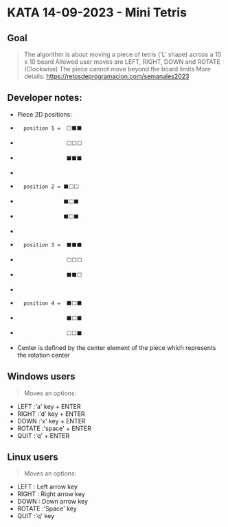 # KATA 14-09-2023 - Mini Tetris

## Goal
>The algorithm is about moving a piece of tetris ('L' shape) across a 10 x 10 board
>Allowed user moves are LEFT, RIGHT, DOWN and ROTATE (Clockwise)
>The piece cannot move beyond the board limits
>More details: https://retosdeprogramacion.com/semanales2023

## Developer notes:
*   Piece 2D positions:
*       position 1 =  ⬜⬛⬛   
*                     ⬜⬜⬜
*                     ⬛⬛⬛
*   
*       position 2 = ⬛⬜⬜   
*                    ⬛⬜⬛
*                    ⬛⬜⬛
*
*       position 3 =  ⬛⬛⬛
*                     ⬜⬜⬜   
*                     ⬛⬛⬜
*   
*       position 4 =  ⬛⬜⬛
*                     ⬛⬜⬛
*                     ⬜⬜⬛
*   Center is defined by the center element of the piece which represents the rotation center

## Windows users
>Moves an options: 
- LEFT  :'a' key + ENTER
- RIGHT :'d' key + ENTER
- DOWN  :'x' key + ENTER
- ROTATE :'space' + ENTER
- QUIT  :'q' + ENTER

## Linux users
>Moves an options: 
- LEFT  : Left arrow key
- RIGHT : Right arrow key
- DOWN  : Down arrow key
- ROTATE :'Space' key
- QUIT  :'q' key
